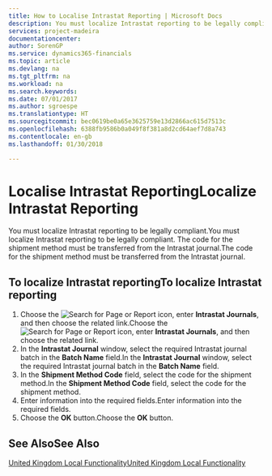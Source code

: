 ```yaml
---
title: How to Localise Intrastat Reporting | Microsoft Docs
description: You must localize Intrastat reporting to be legally compliant. The code for the shipment method must be transferred from the Intrastat journal.
services: project-madeira
documentationcenter: 
author: SorenGP
ms.service: dynamics365-financials
ms.topic: article
ms.devlang: na
ms.tgt_pltfrm: na
ms.workload: na
ms.search.keywords: 
ms.date: 07/01/2017
ms.author: sgroespe
ms.translationtype: HT
ms.sourcegitcommit: bec0619be0a65e3625759e13d2866ac615d7513c
ms.openlocfilehash: 6388fb9586b0a049f8f381a8d2cd64aef7d8a743
ms.contentlocale: en-gb
ms.lasthandoff: 01/30/2018

---
```

# <a name="localize-intrastat-reporting"></a><span data-ttu-id="bdcd4-104">Localise Intrastat Reporting</span><span class="sxs-lookup"><span data-stu-id="bdcd4-104">Localize Intrastat Reporting</span></span>
<span data-ttu-id="bdcd4-105">You must localize Intrastat reporting to be legally compliant.</span><span class="sxs-lookup"><span data-stu-id="bdcd4-105">You must localize Intrastat reporting to be legally compliant.</span></span> <span data-ttu-id="bdcd4-106">The code for the shipment method must be transferred from the Intrastat journal.</span><span class="sxs-lookup"><span data-stu-id="bdcd4-106">The code for the shipment method must be transferred from the Intrastat journal.</span></span>  

## <a name="to-localize-intrastat-reporting"></a><span data-ttu-id="bdcd4-107">To localize Intrastat reporting</span><span class="sxs-lookup"><span data-stu-id="bdcd4-107">To localize Intrastat reporting</span></span>  

1.  <span data-ttu-id="bdcd4-108">Choose the ![Search for Page or Report](../../media/ui-search/search_small.png "Search for Page or Report icon") icon, enter **Intrastat Journals**, and then choose the related link.</span><span class="sxs-lookup"><span data-stu-id="bdcd4-108">Choose the ![Search for Page or Report](../../media/ui-search/search_small.png "Search for Page or Report icon") icon, enter **Intrastat Journals**, and then choose the related link.</span></span>  
2.  <span data-ttu-id="bdcd4-109">In the **Intrastat Journal** window, select the required Intrastat journal batch in the **Batch Name** field.</span><span class="sxs-lookup"><span data-stu-id="bdcd4-109">In the **Intrastat Journal** window, select the required Intrastat journal batch in the **Batch Name** field.</span></span>  
3.  <span data-ttu-id="bdcd4-110">In the **Shipment Method Code** field, select the code for the shipment method.</span><span class="sxs-lookup"><span data-stu-id="bdcd4-110">In the **Shipment Method Code** field, select the code for the shipment method.</span></span>  
4.  <span data-ttu-id="bdcd4-111">Enter information into the required fields.</span><span class="sxs-lookup"><span data-stu-id="bdcd4-111">Enter information into the required fields.</span></span>  
5.  <span data-ttu-id="bdcd4-112">Choose the **OK** button.</span><span class="sxs-lookup"><span data-stu-id="bdcd4-112">Choose the **OK** button.</span></span>  

## <a name="see-also"></a><span data-ttu-id="bdcd4-113">See Also</span><span class="sxs-lookup"><span data-stu-id="bdcd4-113">See Also</span></span>  
 [<span data-ttu-id="bdcd4-114">United Kingdom Local Functionality</span><span class="sxs-lookup"><span data-stu-id="bdcd4-114">United Kingdom Local Functionality</span></span>](united-kingdom-local-functionality.md)   

